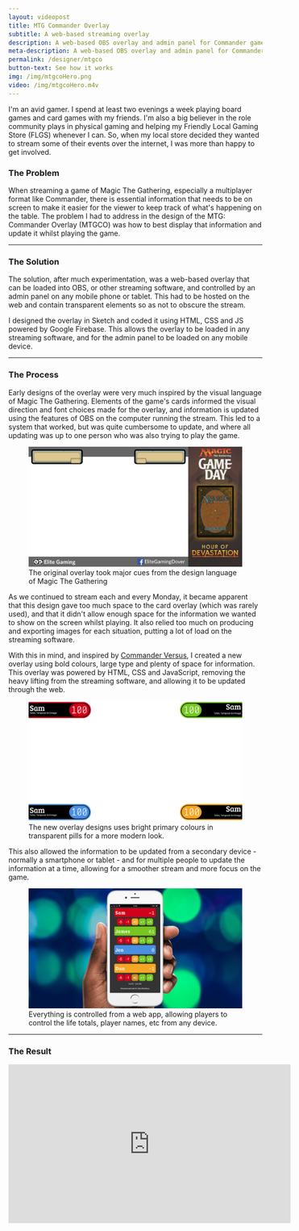 ```yaml
---
layout: videopost
title: MTG Commander Overlay
subtitle: A web-based streaming overlay
description: A web-based OBS overlay and admin panel for Commander games of the popular Magic The Gathering card game.
meta-description: A web-based OBS overlay and admin panel for Commander games of the popular Magic The Gathering card game.
permalink: /designer/mtgco
button-text: See how it works
img: /img/mtgcoHero.png
video: /img/mtgcoHero.m4v
---
```


I'm an avid gamer. I spend at least two evenings a week playing board games and card games with my friends. I'm also a big believer in the role community plays in physical gaming and helping my Friendly Local Gaming Store (FLGS) whenever I can. So, when my local store decided they wanted to stream some of their events over the internet, I was more than happy to get involved.

### The Problem

When streaming a game of Magic The Gathering, especially a multiplayer format like Commander, there is essential information that needs to be on screen to make it easier for the viewer to keep track of what's happening on the table. The problem I had to address in the design of the MTG: Commander Overlay (MTGCO) was how to best display that information and update it whilst playing the game.

---

### The Solution

The solution, after much experimentation, was a web-based overlay that can be loaded into OBS, or other streaming software, and controlled by an admin panel on any mobile phone or tablet. This had to be hosted on the web and contain transparent elements so as not to obscure the stream.

I designed the overlay in Sketch and coded it using HTML, CSS and JS powered by Google Firebase. This allows the overlay to be loaded in any streaming software, and for the admin panel to be loaded on any mobile device.

---

### The Process

Early designs of the overlay were very much inspired by the visual language of Magic The Gathering. Elements of the game's cards informed the visual direction and font choices made for the overlay, and information is updated using the features of OBS on the computer running the stream. This led to a system that worked, but was quite cumbersome to update, and where all updating was up to one person who was also trying to play the game.

<figure class="figure d-block text-center">
  <img src="/img/gameDayOverlay.png" class="figure-img img-fluid rounded" alt="Original overlay graphics inspired by the art direction of Magic The Gathering.">
  <figcaption class="figure-caption text-center">The original overlay took major cues from the design language of Magic The Gathering</figcaption>
</figure>

As we continued to stream each and every Monday, it became apparent that this design gave too much space to the card overlay (which was rarely used), and that it didn't allow enough space for the information we wanted to show on the screen whilst playing. It also relied too much on producing and exporting images for each situation, putting a lot of load on the streaming software.

With this in mind, and inspired by [Commander Versus](https://www.youtube.com/playlist?list=PL5d1KNNFArSNNRrpJjhf1WrwwuZqUcg0K), I created a new overlay using bold colours, large type and plenty of space for information. This overlay was powered by HTML, CSS and JavaScript, removing the heavy lifting from the streaming software, and allowing it to be updated through the web.

<figure class="figure d-block text-center">
  <img src="/img/newOverlay.png" class="figure-img img-fluid rounded" alt="New overlay using bright primary colours in black pills.">
  <figcaption class="figure-caption text-center">The new overlay designs uses bright primary colours in transparent pills for a more modern look.</figcaption>
</figure>

This also allowed the information to be updated from a secondary device - normally a smartphone or tablet - and for multiple people to update the information at a time, allowing for a smoother stream and more focus on the game.

<figure class="figure d-block text-center">
  <img src="/img/mtgcoAdmin.png" class="figure-img img-fluid rounded" alt="Image of the Admin Web App running as it would on an iPhone">
  <figcaption class="figure-caption text-center">Everything is controlled from a web app, allowing players to control the life totals, player names, etc from any device.</figcaption>
</figure>

---

### The Result

<div class="videoWrapper">
  <iframe width="560" height="315" src="https://www.youtube-nocookie.com/embed/WuZIFZV4K90?rel=0" frameborder="0" allow="autoplay; encrypted-media" allowfullscreen></iframe>
</div>
